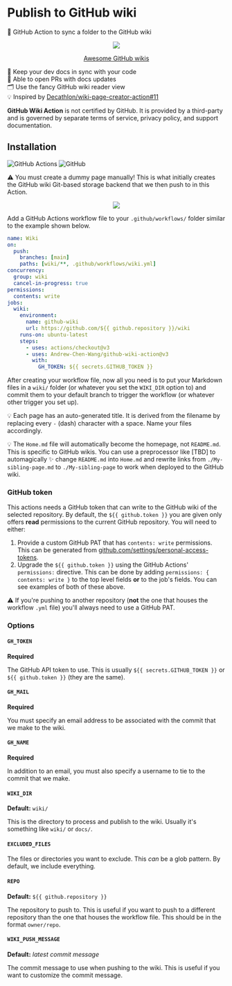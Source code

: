 # Publish to GitHub wiki

📖 GitHub Action to sync a folder to the GitHub wiki

<div align="center">

![](https://user-images.githubusercontent.com/61068799/210448771-8926fa1d-eabb-4d92-8fa0-56468c05f3b2.png)

<!-- FUTURE: Add more links here like "🆕 v4" or "Real-world workflow" -->

[Awesome GitHub wikis](https://github.com/MyHoneyBadger/awesome-github-wiki)

</div>

<!-- FUTURE: Add "📕 Utilizes `git subtree` to preserve commit history" -->

📂 Keep your dev docs in sync with your code \
🔁 Able to open PRs with docs updates \
🗂️ Use the fancy GitHub wiki reader view \
💡 Inspired by [Decathlon/wiki-page-creator-action#11]

**GitHub Wiki Action** is not certified by GitHub. It is provided by a
third-party and is governed by separate terms of service, privacy policy, and
support documentation.

## Installation

![GitHub Actions](https://img.shields.io/static/v1?style=for-the-badge&message=GitHub+Actions&color=2088FF&logo=GitHub+Actions&logoColor=FFFFFF&label=)
![GitHub](https://img.shields.io/static/v1?style=for-the-badge&message=GitHub&color=181717&logo=GitHub&logoColor=FFFFFF&label=)

⚠️ You must create a dummy page manually! This is what initially creates the
GitHub wiki Git-based storage backend that we then push to in this Action.

<div align="center">

![](https://user-images.githubusercontent.com/61068799/224426115-98106d72-6323-4101-8d08-f349af3fcc03.png)

</div>

Add a GitHub Actions workflow file to your `.github/workflows/` folder similar
to the example shown below.

<!-- FUTURE: Change this to be as simple as possible (all defaults) -->

```yml
name: Wiki
on:
  push:
    branches: [main]
    paths: [wiki/**, .github/workflows/wiki.yml]
concurrency:
  group: wiki
  cancel-in-progress: true
permissions:
  contents: write
jobs:
  wiki:
    environment:
      name: github-wiki
      url: https://github.com/${{ github.repository }}/wiki
    runs-on: ubuntu-latest
    steps:
      - uses: actions/checkout@v3
      - uses: Andrew-Chen-Wang/github-wiki-action@v3
        with:
          GH_TOKEN: ${{ secrets.GITHUB_TOKEN }}
```

<!--
FUTURE: Add this paragraph:

⚠️ Make sure that any changes made to the Markdown files in the GitHub Action
_are also committed_! This GitHub Action uses `git subtree` which takes the
state of the latest Git commit, not the current state of the working directory.
You can use [EndBug/add-and-commit] or `git add -A` and
`git commit --amend --no-edit` to commit changes inside your workflow.

-->

<!--
FUTURE: Add a second example

```yml
name: Publish to GitHub wiki
on:
  push:
    branches: [main]
    paths: [wiki/**, .github/workflows/wiki.yml]
concurrency:
  group: wiki
  cancel-in-progress: true
permissions:
  contents: write
jobs:
  wiki:
    environment:
      name: github-wiki
      url: ${{ steps.github-wiki-action.outputs.page_url }}
    runs-on: ubuntu-latest
    steps:
      - uses: actions/checkout@v3
      - run: date > my-wiki/Todays-date.md
      - uses: EndBug/add-and-commit@v9
      - uses: Andrew-Chen-Wang/github-wiki-action@v4
        id: github-wiki-action
        with:
          path: my-wiki
```
-->

<!-- FUTURE: Change this to `path` instead of `WIKI_DIR` -->

After creating your workflow file, now all you need is to put your Markdown
files in a `wiki/` folder (or whatever you set the `WIKI_DIR` option to) and
commit them to your default branch to trigger the workflow (or whatever other
trigger you set up).

💡 Each page has an auto-generated title. It is derived from the filename by
replacing every `-` (dash) character with a space. Name your files accordingly.

💡 The `Home.md` file will automatically become the homepage, not `README.md`.
This is specific to GitHub wikis. You can use a preprocessor like [TBD] to
automagically ✨ change `README.md` into `Home.md` and rewrite links from
`./My-sibling-page.md` to `./My-sibling-page` to work when deployed to the
GitHub wiki.

### GitHub token

This actions needs a GitHub token that can write to the GitHub wiki of the
selected repository. By default, the `${{ github.token }}` you are given only
offers **read** permissions to the current GitHub repository. You will need to
either:

1. Provide a custom GitHub PAT that has `contents: write` permissions. This can
   be generated from [github.com/settings/personal-access-tokens].
2. Upgrade the `${{ github.token }}` using the GitHub Actions' `permissions:`
   directive. This can be done by adding `permissions: { contents: write }` to
   the top level fields **or** to the job's fields. You can see examples of both
   of these above.

⚠️ If you're pushing to another repository (**not** the one that houses the
workflow `.yml` file) you'll always need to use a GitHub PAT.

### Options

#### `GH_TOKEN`

**Required**

The GitHub API token to use. This is usually `${{ secrets.GITHUB_TOKEN }}` or
`${{ github.token }}` (they are the same).

#### `GH_MAIL`

**Required**

You must specify an email address to be associated with the commit that we make
to the wiki.

#### `GH_NAME`

**Required**

In addition to an email, you must also specify a username to tie to the commit
that we make.

#### `WIKI_DIR`

**Default:** `wiki/`

This is the directory to process and publish to the wiki. Usually it's something
like `wiki/` or `docs/`.

#### `EXCLUDED_FILES`

The files or directories you want to exclude. This _can_ be a glob pattern. By
default, we include everything.

#### `REPO`

**Default:** `${{ github.repository }}`

The repository to push to. This is useful if you want to push to a different
repository than the one that houses the workflow file. This should be in the
format `owner/repo`.

#### `WIKI_PUSH_MESSAGE`

**Default:** _latest commit message_

The commit message to use when pushing to the wiki. This is useful if you want
to customize the commit message.

<!--
FUTURE: Add outputs?

### Outputs

TODO: Add outputs table. Remove this if there are no outputs.
-->

<!--
FUTURE: Add "Development" section

## Development

![Codespaces](https://img.shields.io/static/v1?style=for-the-badge&message=Codespaces&color=181717&logo=GitHub&logoColor=FFFFFF&label=)
![Devcontainers](https://img.shields.io/static/v1?style=for-the-badge&message=Devcontainers&color=2496ED&logo=Docker&logoColor=FFFFFF&label=)

This project consists of a single file. If you're making a small change, you
probably don't need a full dev environment and can just edit the file in the
GitHub web editor or [GitHub.dev].

But, if you really want some of that Bash intellisense, this project comes with
a devcontainer config equipped with a Bash extension pack and some other GitHub
Actions helpers like [`act`] and a few intellisense extensions for
`actions.yml`.

🧪 This project is tested is directly on this repository. Check out the
`test.yml` workflow and the <kbd>Wiki</kbd> tab to see it in action!

🧙‍♂️ Make sure you format your code! We use [Prettier] to format Markdown and
[shfmt] to format Bash code. 🌋 To avoid catastorophic failure, we also use
[shellcheck] to lint our Bash code for common errors.

-->

<!-- prettier-ignore-start -->
[github.dev]: https://github.com/github/dev
[`act`]: https://github.com/nektos/act#readme
[EndBug/add-and-commit]: https://github.com/EndBug/add-and-commit#readme
[github.com/settings/personal-access-tokens]: https://github.com/settings/personal-access-tokens
[Decathlon/wiki-page-creator-action#11]: https://github.com/Decathlon/wiki-page-creator-action/issues/11
[shfmt]: https://github.com/mvdan/sh#shfmt
[shellcheck]: https://www.shellcheck.net/
[prettier]: https://prettier.io/
<!-- prettier-ignore-end -->
